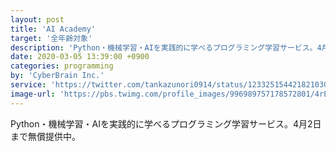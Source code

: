 ```yaml
---
layout: post
title: 'AI Academy'
target: '全年齢対象'
description: 'Python・機械学習・AIを実践的に学べるプログラミング学習サービス。4月2日まで無償提供中。'
date: 2020-03-05 13:39:00 +0900
categories: programming
by: 'CyberBrain Inc.'
service: 'https://twitter.com/tankazunori0914/status/1233251544218210304?s=20'
image-url: 'https://pbs.twimg.com/profile_images/996989757178572801/4rEy_oim_400x400.jpg'
---
```

Python・機械学習・AIを実践的に学べるプログラミング学習サービス。4月2日まで無償提供中。